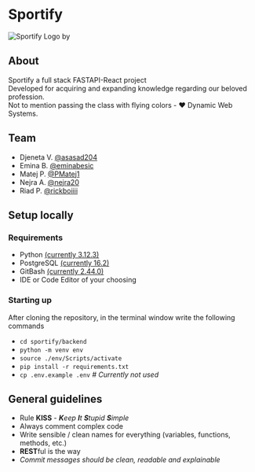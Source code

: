 # Sportify

![Sportify Logo by ](https://github.com/rickboiiii/sportify/blob/master/files/images/image.jpg?raw=true)

## About

Sportify a full stack FASTAPI-React project \
Developed for acquiring and expanding knowledge regarding our beloved profession. \
Not to mention passing the class with flying colors - :heart: Dynamic Web Systems.

## Team

- Djeneta V. [@asasad204](https://github.com/asasad204)
- Emina B. [@eminabesic](https://github.com/eminabesic)
- Matej P. [@PMatej1](https://github.com/PMatej1)
- Nejra A. [@nejra20](https://github.com/nejra20)
- Riad P. [@rickboiiii](https://github.com/rickboiiii) 

## Setup locally
### Requirements

- Python [(currently 3.12.3)](https://www.python.org/ftp/python/3.12.3/python-3.12.3-amd64.exe)
- PostgreSQL [(currently 16.2)](https://sbp.enterprisedb.com/getfile.jsp?fileid=1258893)
- GitBash [(currently 2.44.0)](https://github.com/git-for-windows/git/releases/download/v2.44.0.windows.1/Git-2.44.0-64-bit.exe)
- IDE or Code Editor of your choosing

### Starting up

After cloning the repository, in the terminal window write the following commands

- `cd sportify/backend` 
- `python -m venv env`
- `source ./env/Scripts/activate`
- `pip install -r requirements.txt`
- `cp .env.example .env` *# Currently not used*

## General guidelines

- Rule **KISS** - ***K**eep **I**t **S**tupid **S**imple* 
- Always comment complex code
- Write sensible / clean names for everything (variables, functions, methods, etc.)
- **REST**ful is the way
- *Commit messages should be clean, readable and explainable*
